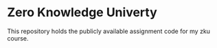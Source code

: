 # Zero Knowledge Univerty

This repository holds the publicly available assignment code for my zku course.